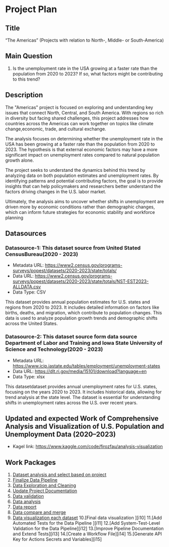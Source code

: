 # Project Plan

## Title
<!--project a short title. -->
“The Americas” (Projects with relation to North-, Middle- or South-America)

## Main Question

<!-- One main question I want to answer based on the data. -->
1. Is the unemployment rate in the USA growing at a faster rate than the population from 2020 to 2023? If so, what factors might be contributing to this trend?


## Description

<!-- Here try to short describe of my project, I consider writing about why and how I attempt it. -->
The "Americas" project is focused on exploring and understanding key issues that connect North, Central, and South America. With regions so rich in diversity but facing shared challenges, this project addresses how countries across the Americas can work together on topics like climate change,economic, trade, and cultural exchange.

The analysis focuses on determining whether the unemployment rate in the USA has been growing at a faster rate than the population from 2020 to 2023. The hypothesis is that external economic factors may have a more significant impact on unemployment rates compared to natural population growth alone.

The project seeks to understand the dynamics behind this trend by analyzing data on both population estimates and unemployment rates. By identifying patterns and potential contributing factors, the goal is to provide insights that can help policymakers and researchers better understand the factors driving changes in the U.S. labor market.

Ultimately, the analysis aims to uncover whether shifts in unemployment are driven more by economic conditions rather than demographic changes, which can inform future strategies for economic stability and workforce planning

## Datasources

<!-- Here is a list of data sources with brief descriptions, all relevant to achieving the project goals.-->

### Datasource-1: This dataset source from  United Stated CensusBureau(2020 - 2023)
* Metadata URL: https://www2.census.gov/programs-surveys/popest/datasets/2020-2023/state/totals/
* Data URL: https://www2.census.gov/programs-surveys/popest/datasets/2020-2023/state/totals/NST-EST2023-ALLDATA.csv
* Data Type: CSV

This dataset provides annual population estimates for U.S. states and regions from 2020 to 2023. It includes detailed information on factors like births, deaths, and migration, which contribute to population changes. This data is used to analyze population growth trends and demographic shifts across the United States.


### Datasource-2: This dataset source form data source Department of Labor and Training and  Iowa State University of Science and Technology(2020 - 2023)
* Metadata URL:  https://www.icip.iastate.edu/tables/employment/unemployment-states
* Data URL: https://dlt.ri.gov/media/15101/download?language=en
* Data Type: xlsx 

This datasetdataset provides annual unemployment rates for U.S. states, focusing on the years 2020 to 2023. It includes historical data, allowing for trend analysis at the state level. The dataset is essential for understanding shifts in unemployment rates across the U.S. over recent years.

## Updated and expected Work of Comprehensive Analysis and Visualization of U.S. Population and Unemployment Data (2020–2023)
  * Kagel link: https://www.kaggle.com/code/firozfau/analysis-visualization


## Work Packages
<!-- Here is a sequentially ordered list of work packages, with each package linked to a detailed issue for further information.[ Just listed work issue which we made in github]-->

1. [Dataset analysis and select based on project][i1]
2. [Finalize Data Pipeline][i2]
3. [Data Exploration and Cleaning][i3]
4. [Update Project Documentation][i4]
5. [Data validation][i5]
6. [Data analysis][i6]
7. [Data report ][i7]
8. [Data compare and merge ][i8]
9. [Data visualization each dataset][i9]
10.[Final data visualization ][i10]
11.[Add Automated Tests for the Data Pipeline ][i11]
12.[Add System-Test-Level Validation for the Data Pipeline][i12]
13.[Improve Pipeline Documentation and Extend Tests][i13]
14.[Create a Workflow File][i14]
15.[Generate API Key for Actions Secrets and Variables][i15]





[i1]: https://github.com/firozfau/made-template/issues/1
[i2]: https://github.com/firozfau/made-template/issues/2
[i3]: https://github.com/firozfau/made-template/issues/3
[i4]: https://github.com/firozfau/made-template/issues/4
[i5]: https://github.com/firozfau/made-template/issues/5
[i6]: https://github.com/firozfau/made-template/issues/6
[i7]: https://github.com/firozfau/made-template/issues/7
[i8]: https://github.com/firozfau/made-template/issues/8
[i9]: https://github.com/firozfau/made-template/issues/9